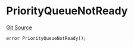 # PriorityQueueNotReady
[Git Source](https://github.com/matter-labs/zksync-contracts/blob/c6e73735b89a4b474234f6471e326125c9069f15/contracts/l1-contracts/state-transition/L1StateTransitionErrors.sol)


```solidity
error PriorityQueueNotReady();
```

